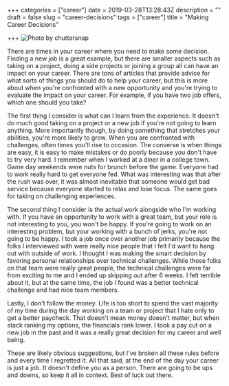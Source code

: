 +++
categories = ["career"]
date = 2019-03-28T13:28:43Z
description = ""
draft = false
slug = "career-decisions"
tags = ["career"]
title = "Making Career Decisions"

+++
![Photo by chuttersnap](https://images.unsplash.com/photo-1518336707416-68242ffc0bac?ixlib=rb-1.2.1&q=80&fm=jpg&crop=entropy&cs=tinysrgb&w=1080&fit=max&ixid=eyJhcHBfaWQiOjExNzczfQ")

There are times in your career where you need to make some decision. Finding a new job is a great example, but there are smaller aspects such as taking on a project, doing a side projects or joining a group all can have an impact on your career. There are tons of articles that provide advice for what sorts of things you should do to help your career, but this is more about when you're confronted with a new opportunity and you're trying to evaluate the impact on your career. For example, if you have two job offers, which one should you take?

The first thing I consider is what can I learn from the experience. It doesn't do much good taking on a project or a new job if you're not going to learn anything. More importantly though, by doing something that stretches your abilities, you're more likely to grow. When you are confronted with challenges, often times you'll rise to occasion. The converse is when things are easy, it is easy to make mistakes or do poorly because you don't have to try very hard. I remember when I worked at a diner in a college town. Game day weekends were nuts for brunch before the game. Everyone had to work really hard to get everyone fed. What was interesting was that after the rush was over, it was almost inevitable that someone would get bad service because everyone started to relax and lose focus. The same goes for taking on challenging experiences.

The second thing I consider is the actual work alongside who I'm working with. If you have an opportunity to work with a great team, but your role is not interesting to you, you won't be happy. If you're going to work on an interesting problem, but your working with a bunch of jerks, you're not going to be happy. I took a job once over another job primarily because the folks I interviewed with were really nice people that I felt I'd want to hang out with outside of work. I thought I was making the smart decision by favoring personal relationships over technical challenges. While those folks on that team were really great people, the technical challenges were far from exciting to me and I ended up skipping out after 6 weeks. I felt terrible about it, but at the same time, the job I found was a better technical challenge and had nice team members.

Lastly, I don't follow the money. Life is too short to spend the vast majority of my time during the day working on a team or project that I hate only to get a better paycheck. That doesn't mean money doesn't matter, but when stack ranking my options, the financials rank lower. I took a pay cut on a new job in the past and it was a really great decision for my career and well being.

These are likely obvious suggestions, but I've broken all these rules before and every time I regretted it. All that said, at the end of the day your career is just a job. It doesn't define you as a person. There are going to be ups and downs, so keep it all in context. Best of luck out there.

